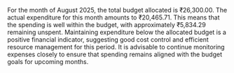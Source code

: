 For the month of August 2025, the total budget allocated is ₹26,300.00. The actual expenditure for this month amounts to ₹20,465.71. This means that the spending is well within the budget, with approximately ₹5,834.29 remaining unspent. Maintaining expenditure below the allocated budget is a positive financial indicator, suggesting good cost control and efficient resource management for this period. It is advisable to continue monitoring expenses closely to ensure that spending remains aligned with the budget goals for upcoming months.